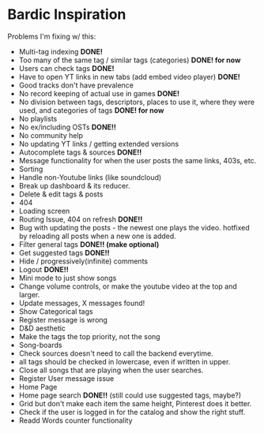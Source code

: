 # Bardic Inspiration
 
Problems I'm fixing w/ this:
* Multi-tag indexing **DONE!**
* Too many of the same tag / similar tags (categories) **DONE! for now**
* Users can check tags **DONE!**
* Have to open YT links in new tabs (add embed video player) **DONE!**
* Good tracks don't have prevalence
* No record keeping of actual  use in games **DONE!**
* No division between tags, descriptors, places to use it, where they were used, and categories of tags **DONE! for now**
* No playlists
* No ex/including OSTs **DONE!!**
* No community help
* No updating YT links / getting extended versions
* Autocomplete tags & sources **DONE!!**
* Message functionality for when the user posts the same links, 403s, etc.
* Sorting
* Handle non-Youtube links (like soundcloud)
* Break up dashboard & its reducer. 
* Delete & edit tags & posts
* 404
* Loading screen
* Routing Issue, 404 on refresh **DONE!!**
* Bug with updating the posts - the newest one plays the video. hotfixed by reloading all posts when a new one is added. 
* Filter general tags **DONE!! (make optional)**
* Get suggested tags **DONE!!**
* Hide / progressively(infinite) comments
* Logout **DONE!!**
* Mini mode to just show songs
* Change volume controls, or make the youtube video at the top and larger. 
* Update messages, X messages found!
* Show Categorical tags
* Register message is wrong
* D&D aesthetic
* Make the tags the top priority, not the song
* Song-boards
* Check sources doesn't need to call the backend everytime. 
* all tags should be checked in lowercase, even if written in upper.
* Close all songs that are playing when the user searches. 
* Register User message issue
* Home Page
* Home page search **DONE!!** (still could use suggested tags, maybe?)
* Grid but don't make each item the same height, Pinterest does it better. 
* Check if the user is logged in for the catalog and show the right stuff.
* Readd Words counter functionality